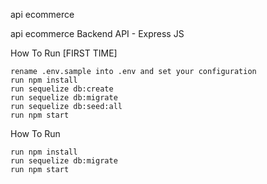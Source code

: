 api ecommerce

api ecommerce Backend API - Express JS 


How To Run [FIRST TIME]

    rename .env.sample into .env and set your configuration
    run npm install
    run sequelize db:create
    run sequelize db:migrate
    run sequelize db:seed:all
    run npm start

How To Run

    run npm install
    run sequelize db:migrate
    run npm start
